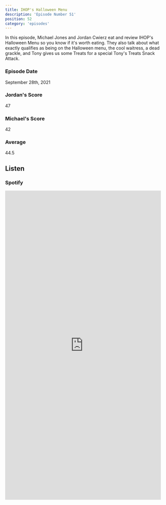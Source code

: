 ```yaml
---
title: IHOP's Halloween Menu
description: 'Episode Number 51'
position: 52
category: 'episodes'
---
```


In this episode, Michael Jones and Jordan Cwierz eat and review IHOP's Halloween Menu so you know if it's worth eating. They also talk about what exactly qualifies as being on the Halloween menu, the cool waitress, a dead grackle, and Tony gives us some Treats for a special Tony's Treats Snack Attack.

### Episode Date

September 28th, 2021

### Jordan's Score

47

### Michael's Score

42

### Average

44.5

## Listen

### Spotify

<iframe 
    src="https://open.spotify.com/embed-podcast/episode/5B6vIyRQyt7rredOzHAJWF" 
    loading="lazy" 
    style="border: 0; width: 100%; height: 25vh;" allow="encrypted-media"
/>

#### Ad Start

[29:14](https://open.spotify.com/episode/5B6vIyRQyt7rredOzHAJWF?t=1754)

#### Ad End

[36:53](https://open.spotify.com/episode/5B6vIyRQyt7rredOzHAJWF?t=2213)

### Youtube

<iframe 
    src="https://www.youtube.com/embed/jaSWKbUQXac" 
    loading="lazy" 
    style="border: 0; width: 100%; height: 25vh;"  
    title="YouTube video player" 
    frameborder="0" 
    allow="accelerometer; autoplay; clipboard-write; encrypted-media; gyroscope; picture-in-picture"
/>

#### Ad Start

[29:14](https://youtu.be/jaSWKbUQXac?t=1754)

#### Ad End

[36:53](https://youtu.be/jaSWKbUQXac?t=2213)
